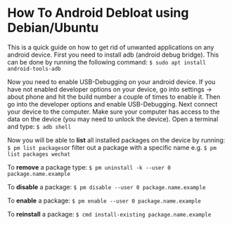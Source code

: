 # How To Android Debloat using Debian/Ubuntu

This is a quick guide on how to get rid of unwanted applications on any android device. First you need to install adb (android debug bridge). This can be done by running the following command:
`$ sudo apt install android-tools-adb`

Now you need to enable USB-Debugging on your android device. If you have not enabled developer options on your device, go into settings -> about phone and hit the build number a couple of times to enable it. Then go into the developer options and enable USB-Debugging. Next connect your device to the computer. Make sure your computer has access to the data on the device (you may need to unlock the device). Open a terminal and type:
`$ adb shell`

Now you will be able to **list** all installed packages on the device by running:
`$ pm list packages`or filter out a package with a specific name e.g. `$ pm list packages wechat`

To **remove** a package type:
`$ pm uninstall -k --user 0 package.name.example`

To **disable** a package:
`$ pm disable --user 0 package.name.example`

To **enable** a package:
`$ pm enable --user 0 package.name.example`

To **reinstall** a package:
`$ cmd install-existing package.name.example`